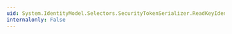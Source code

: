 ```yaml
---
uid: System.IdentityModel.Selectors.SecurityTokenSerializer.ReadKeyIdentifier(System.Xml.XmlReader)
internalonly: False
---
```

